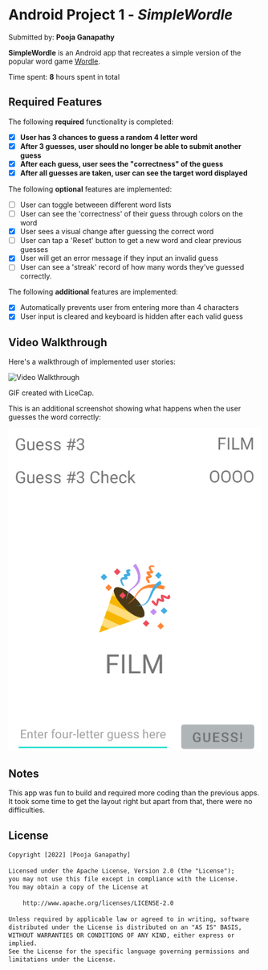 # Android Project 1 - *SimpleWordle*

Submitted by: **Pooja Ganapathy**

**SimpleWordle** is an Android app that recreates a simple version of the popular word game [Wordle](https://www.nytimes.com/games/wordle/index.html). 

Time spent: **8** hours spent in total

## Required Features

The following **required** functionality is completed:

- [X] **User has 3 chances to guess a random 4 letter word**
- [X] **After 3 guesses, user should no longer be able to submit another guess**
- [X] **After each guess, user sees the "correctness" of the guess**
- [X] **After all guesses are taken, user can see the target word displayed**

The following **optional** features are implemented:

- [ ] User can toggle betweeen different word lists
- [ ] User can see the 'correctness' of their guess through colors on the word 
- [X] User sees a visual change after guessing the correct word
- [ ] User can tap a 'Reset' button to get a new word and clear previous guesses
- [X] User will get an error message if they input an invalid guess
- [ ] User can see a 'streak' record of how many words they've guessed correctly.

The following **additional** features are implemented:

* [X] Automatically prevents user from entering more than 4 characters
* [X] User input is cleared and keyboard is hidden after each valid guess

## Video Walkthrough

Here's a walkthrough of implemented user stories:

<img src='http://i.imgur.com/bphP8L0.gif' title='Video Walkthrough' width='' alt='Video Walkthrough' />

GIF created with LiceCap. 

This is an additional screenshot showing what happens when the user guesses the word correctly:

![Screenshot](correct-guess-example.png)

## Notes

This app was fun to build and required more coding than the previous apps. It took some time to get the layout right but apart from that, there were no difficulties.

## License

    Copyright [2022] [Pooja Ganapathy]

    Licensed under the Apache License, Version 2.0 (the "License");
    you may not use this file except in compliance with the License.
    You may obtain a copy of the License at

        http://www.apache.org/licenses/LICENSE-2.0

    Unless required by applicable law or agreed to in writing, software
    distributed under the License is distributed on an "AS IS" BASIS,
    WITHOUT WARRANTIES OR CONDITIONS OF ANY KIND, either express or implied.
    See the License for the specific language governing permissions and
    limitations under the License.
